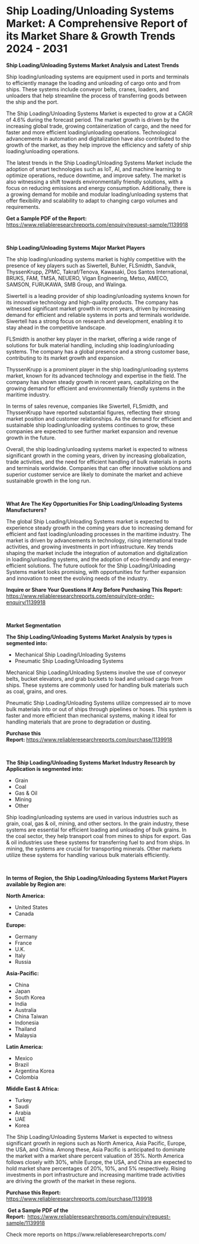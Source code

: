 <p><h1>Ship Loading/Unloading Systems Market: A Comprehensive Report of its Market Share & Growth Trends 2024 - 2031</h1></p><p><strong>Ship Loading/Unloading Systems Market Analysis and Latest Trends</strong></p>
<p><p>Ship loading/unloading systems are equipment used in ports and terminals to efficiently manage the loading and unloading of cargo onto and from ships. These systems include conveyor belts, cranes, loaders, and unloaders that help streamline the process of transferring goods between the ship and the port.</p><p>The Ship Loading/Unloading Systems Market is expected to grow at a CAGR of 4.6% during the forecast period. The market growth is driven by the increasing global trade, growing containerization of cargo, and the need for faster and more efficient loading/unloading operations. Technological advancements in automation and digitalization have also contributed to the growth of the market, as they help improve the efficiency and safety of ship loading/unloading operations.</p><p>The latest trends in the Ship Loading/Unloading Systems Market include the adoption of smart technologies such as IoT, AI, and machine learning to optimize operations, reduce downtime, and improve safety. The market is also witnessing a shift towards environmentally friendly solutions, with a focus on reducing emissions and energy consumption. Additionally, there is a growing demand for mobile and modular loading/unloading systems that offer flexibility and scalability to adapt to changing cargo volumes and requirements.</p></p>
<p><strong>Get a Sample PDF of the Report:&nbsp;</strong> <a href="https://www.reliableresearchreports.com/enquiry/request-sample/1139918">https://www.reliableresearchreports.com/enquiry/request-sample/1139918</a></p>
<p>&nbsp;</p>
<p><strong>Ship Loading/Unloading Systems Major Market Players</strong></p>
<p><p>The ship loading/unloading systems market is highly competitive with the presence of key players such as Siwertell, Buhler, FLSmidth, Sandvik, ThyssenKrupp, ZPMC, Takraf/Tenova, Kawasaki, Dos Santos International, BRUKS, FAM, TMSA, NEUERO, Vigan Engineering, Metso, AMECO, SAMSON, FURUKAWA, SMB Group, and Walinga.</p><p>Siwertell is a leading provider of ship loading/unloading systems known for its innovative technology and high-quality products. The company has witnessed significant market growth in recent years, driven by increasing demand for efficient and reliable systems in ports and terminals worldwide. Siwertell has a strong focus on research and development, enabling it to stay ahead in the competitive landscape.</p><p>FLSmidth is another key player in the market, offering a wide range of solutions for bulk material handling, including ship loading/unloading systems. The company has a global presence and a strong customer base, contributing to its market growth and expansion.</p><p>ThyssenKrupp is a prominent player in the ship loading/unloading systems market, known for its advanced technology and expertise in the field. The company has shown steady growth in recent years, capitalizing on the growing demand for efficient and environmentally friendly systems in the maritime industry.</p><p>In terms of sales revenue, companies like Siwertell, FLSmidth, and ThyssenKrupp have reported substantial figures, reflecting their strong market position and customer relationships. As the demand for efficient and sustainable ship loading/unloading systems continues to grow, these companies are expected to see further market expansion and revenue growth in the future.</p><p>Overall, the ship loading/unloading systems market is expected to witness significant growth in the coming years, driven by increasing globalization, trade activities, and the need for efficient handling of bulk materials in ports and terminals worldwide. Companies that can offer innovative solutions and superior customer service are likely to dominate the market and achieve sustainable growth in the long run.</p></p>
<p>&nbsp;</p>
<p><strong>What Are The Key Opportunities For Ship Loading/Unloading Systems Manufacturers?</strong></p>
<p><p>The global Ship Loading/Unloading Systems market is expected to experience steady growth in the coming years due to increasing demand for efficient and fast loading/unloading processes in the maritime industry. The market is driven by advancements in technology, rising international trade activities, and growing investments in port infrastructure. Key trends shaping the market include the integration of automation and digitalization in loading/unloading systems, and the adoption of eco-friendly and energy-efficient solutions. The future outlook for the Ship Loading/Unloading Systems market looks promising, with opportunities for further expansion and innovation to meet the evolving needs of the industry.</p></p>
<p><strong>Inquire or Share Your Questions If Any Before Purchasing This Report:</strong> <a href="https://www.reliableresearchreports.com/enquiry/pre-order-enquiry/1139918">https://www.reliableresearchreports.com/enquiry/pre-order-enquiry/1139918</a></p>
<p>&nbsp;</p>
<p><strong>Market Segmentation</strong></p>
<p><strong>The Ship Loading/Unloading Systems Market Analysis by types is segmented into:</strong></p>
<p><ul><li>Mechanical Ship Loading/Unloading Systems</li><li>Pneumatic Ship Loading/Unloading Systems</li></ul></p>
<p><p>Mechanical Ship Loading/Unloading Systems involve the use of conveyor belts, bucket elevators, and grab buckets to load and unload cargo from ships. These systems are commonly used for handling bulk materials such as coal, grains, and ores. </p><p>Pneumatic Ship Loading/Unloading Systems utilize compressed air to move bulk materials into or out of ships through pipelines or hoses. This system is faster and more efficient than mechanical systems, making it ideal for handling materials that are prone to degradation or dusting.</p></p>
<p><strong>Purchase this Report:&nbsp;</strong><a href="https://www.reliableresearchreports.com/purchase/1139918">https://www.reliableresearchreports.com/purchase/1139918</a></p>
<p>&nbsp;</p>
<p><strong>The Ship Loading/Unloading Systems Market Industry Research by Application is segmented into:</strong></p>
<p><ul><li>Grain</li><li>Coal</li><li>Gas & Oil</li><li>Mining</li><li>Other</li></ul></p>
<p><p>Ship loading/unloading systems are used in various industries such as grain, coal, gas & oil, mining, and other sectors. In the grain industry, these systems are essential for efficient loading and unloading of bulk grains. In the coal sector, they help transport coal from mines to ships for export. Gas & oil industries use these systems for transferring fuel to and from ships. In mining, the systems are crucial for transporting minerals. Other markets utilize these systems for handling various bulk materials efficiently.</p></p>
<p>&nbsp;</p>
<p><strong>In terms of Region, the Ship Loading/Unloading Systems Market Players available by Region are:</strong></p>
<p>
    <p> <strong> North America: </strong>
        <ul>
            <li>United States</li>
            <li>Canada</li>
        </ul>
        </p> 
    <p> <strong> Europe: </strong>
        <ul>
            <li>Germany</li>
            <li>France</li>
            <li>U.K.</li>
            <li>Italy</li>
            <li>Russia</li>
        </ul>
        </p> 
    <p> <strong> Asia-Pacific: </strong>
        <ul>
            <li>China</li>
            <li>Japan</li>
            <li>South Korea</li>
            <li>India</li>
            <li>Australia</li>
            <li>China Taiwan</li>
            <li>Indonesia</li>
            <li>Thailand</li>
            <li>Malaysia</li>
        </ul>
        </p> 
    <p> <strong> Latin America: </strong>
        <ul>
            <li>Mexico</li>
            <li>Brazil</li>
            <li>Argentina Korea</li>
            <li>Colombia</li>
        </ul>
        </p> 
    <p> <strong> Middle East & Africa: </strong>
        <ul>
            <li>Turkey</li>
            <li>Saudi</li>
            <li>Arabia</li>
            <li>UAE</li>
            <li>Korea</li>
        </ul>
    </p>
    </p>
<p><p>The Ship Loading/Unloading Systems Market is expected to witness significant growth in regions such as North America, Asia Pacific, Europe, the USA, and China. Among these, Asia Pacific is anticipated to dominate the market with a market share percent valuation of 35%. North America follows closely with 30%, while Europe, the USA, and China are expected to hold market share percentages of 20%, 10%, and 5% respectively. Rising investments in port infrastructure and increasing maritime trade activities are driving the growth of the market in these regions.</p></p>
<p><strong>Purchase this Report: </strong><a href="https://www.reliableresearchreports.com/purchase/1139918">https://www.reliableresearchreports.com/purchase/1139918</a></p>
<p>&nbsp;<strong>Get a Sample PDF of the Report:&nbsp;&nbsp;</strong><a href="https://www.reliableresearchreports.com/enquiry/request-sample/1139918">https://www.reliableresearchreports.com/enquiry/request-sample/1139918</a></p>
<p><strong></strong></p>
<p>Check more reports on https://www.reliableresearchreports.com/</p>